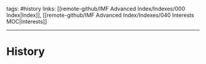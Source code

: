 tags: #history
links: [[remote-github/IMF Advanced Index/Indexes/000 Index|Index]], [[remote-github/IMF Advanced Index/Indexes/040 Interests MOC|Interests]]

---
# History